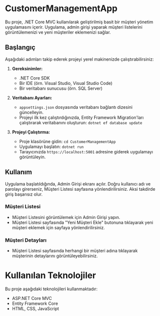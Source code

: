 # CustomerManagementApp

Bu proje, .NET Core MVC kullanılarak geliştirilmiş basit bir müşteri yönetim uygulamasını içerir. Uygulama, admin girişi yaparak müşteri listelerini görüntülemenizi ve yeni müşteriler eklemenizi sağlar.

## Başlangıç

Aşağıdaki adımları takip ederek projeyi yerel makinenizde çalıştırabilirsiniz:

1. **Gereksinimler:**
   - .NET Core SDK
   - Bir IDE (örn. Visual Studio, Visual Studio Code)
   - Bir veritabanı sunucusu (örn. SQL Server)

2. **Veritabanı Ayarları:**
   - `appsettings.json` dosyasında veritabanı bağlantı dizesini güncelleyin.
   - Projeyi ilk kez çalıştırdığınızda, Entity Framework Migration'ları çalıştırarak veritabanını oluşturun: `dotnet ef database update`

3. **Projeyi Çalıştırma:**
   - Proje klasörüne gidin: `cd CustomerManagementApp`
   - Uygulamayı başlatın: `dotnet run`
   - Tarayıcınızda `https://localhost:5001` adresine giderek uygulamayı görüntüleyin.

## Kullanım

Uygulama başlatıldığında, Admin Girişi ekranı açılır. Doğru kullanıcı adı ve parolayı girerseniz, Müşteri Listesi sayfasına yönlendirilirsiniz. Aksi takdirde giriş başarısız olur.

### Müşteri Listesi

- Müşteri Listesini görüntülemek için Admin Girişi yapın.
- Müşteri Listesi sayfasında "Yeni Müşteri Ekle" butonuna tıklayarak yeni müşteri eklemek için sayfaya yönlendirilirsiniz.

### Müşteri Detayları

- Müşteri Listesi sayfasında herhangi bir müşteri adına tıklayarak müşterinin detaylarını görüntüleyebilirsiniz.

# Kullanılan Teknolojiler

Bu proje aşağıdaki teknolojileri kullanmaktadır:

- ASP.NET Core MVC
- Entity Framework Core
- HTML, CSS, JavaScript
